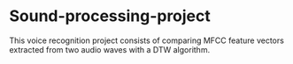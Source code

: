 # Sound-processing-project
This voice recognition project consists of comparing MFCC feature vectors extracted from two audio waves with a DTW algorithm.

